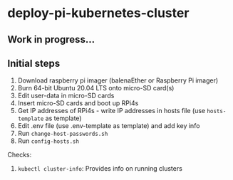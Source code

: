 # deploy-pi-kubernetes-cluster

## Work in progress...

## Initial steps
1. Download raspberry pi imager (balenaEther or Raspberry Pi imager)
2. Burn 64-bit Ubuntu 20.04 LTS onto micro-SD card(s)
3. Edit user-data in micro-SD cards
4. Insert micro-SD cards and boot up RPi4s
5. Get IP addresses of RPi4s - write IP addresses in hosts file (use `hosts-template` as template)
6. Edit .env file (use .env-template as template) and add key info
7. Run `change-host-passwords.sh`
8. Run `config-hosts.sh`

Checks:
1. `kubectl cluster-info`: Provides info on running clusters
